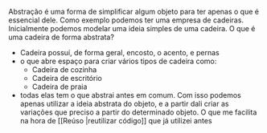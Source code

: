 Abstração é uma forma de simplificar algum objeto para ter apenas o que é essencial dele.
Como exemplo podemos ter uma empresa de cadeiras. Inicialmente podemos modelar uma ideia simples de uma cadeira. 
O que é uma cadeira de forma abstrata?
- Cadeira possuí, de forma geral, encosto,  o acento, e pernas
- o que abre espaço para criar vários tipos de cadeira como:
	- Cadeira de cozinha 
	- Cadeira de escritório 
	- Cadeira de praia
- todas elas tem o que abstrai antes em comum.
Com isso podemos apenas utilizar a ideia abstrata do objeto, e a partir dali criar as variações que preciso a partir do determinado objeto.
O que me facilita na hora de [[Reúso |reutilizar código]] que já utilizei antes 